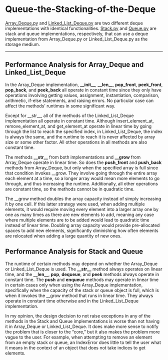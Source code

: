 # Queue-the-Stacking-of-the-Deque

[Array_Deque.py](https://github.com/XiongCynthia/Queue-the-Stacking-of-the-Deque/blob/main/Array_Deque.py) and [Linked_List_Deque.py](https://github.com/XiongCynthia/Queue-the-Stacking-of-the-Deque/blob/main/Linked_List_Deque.py) are two different deque implementations with identical functionalities. [Stack.py](https://github.com/XiongCynthia/Queue-the-Stacking-of-the-Deque/blob/main/Stack.py) and [Queue.py](https://github.com/XiongCynthia/Queue-the-Stacking-of-the-Deque/blob/main/Queue.py) are stack and queue implementations, respectively, that can use a deque implementation from Array_Deque.py or Linked_List_Deque.py as the storage medium.

---

## Performance Analysis for Array_Deque and Linked_List_Deque

In the Array_Deque implementation, **\_\_init\_\_**, **\_\_len\_\_**, **pop_front**, **peek_front**, **pop_back**, and **peek_back** all operate in constant time since they only have operations involving getting values, assignment, instantiation, comparison, arithmetic, if-else statements, and raising errors. No particular case can affect the methods’ runtimes in some significant way.

Except for \_\_str\_\_, all of the methods of the Linked_List_Deque implementation all operate in constant time. Although insert_element_at, remove_element_at, and get_element_at operate in linear time by going through the list to reach the specified index, in Linked_List_Deque, the index is always the same, and the runtime to reach it is never affected by array size or some other factor. All other operations in all methods are also constant time.

The methods **\_\_str\_\_** from both implementations and **\_\_grow** from Array_Deque operate in linear time. So does the **push_front** and **push_back** methods from Array_Deque, but only when the specified array is full since that condition invokes __grow. They involve going through the entire array each element at a time, so a longer array would mean more elements to go through, and thus increasing the runtime. Additionally, all other operations are constant time, so the methods cannot be in quadratic time.

The __grow method doubles the array capacity instead of simply increasing it by one cell. If this latter strategy were used, when adding multiple elements, it would require moving every element into a larger array one by one as many times as there are new elements to add, meaning any case where multiple elements are to be added would lead to quadratic time instead of linear time. Doubling array capacity would provide pre-allocated spaces to add new elements, significantly diminishing how often elements are relocated when adding a large quantity of new ones.


## Performance Analysis for Stack and Queue

The runtime of certain methods may depend on whether the Array_Deque or Linked_List_Deque is used. The **\_\_str\_\_** method always operates on linear time, and the **\_\_len\_\_**, **pop**, **dequeue**, and **peek** methods always operate in constant time. The **push** and **enqueue** methods may operate in linear time in certain cases only when using the Array_Deque implementation, specifically when the capacity of the stack or queue object is full, which is when it invokes the __grow method that runs in linear time. They always operate in constant time otherwise and in the Linked_List_Deque implementation.

In my opinion, the design decision to not raise exceptions in any of the methods in the Stack and Queue implementations is worse than not having it in Array_Deque or Linked_List_Deque. It does make more sense to notify the problem that is closer to the “core,” but it also makes the problem more vague to the user. For example, when attempting to remove an element from an empty stack or queue, an IndexError does little to tell the user what it means in the context of an object that does not take indices to get elements.

